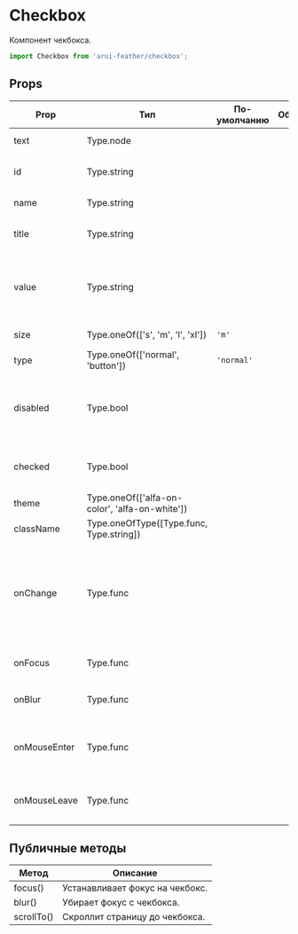 # Checkbox

Компонент чекбокса.

```javascript
import Checkbox from 'arui-feather/checkbox';
```




## Props


| Prop  | Тип  | По-умолчанию | Обязательный | Описание |
| ----- | ---- | ------------ | ------------ |----------|
| text | Type.node |  |  | Текст подписи к чекбоксу |
| id | Type.string |  |  | Идентификатор компонента в DOM |
| name | Type.string |  |  | Имя компонента в DOM |
| title | Type.string |  |  | Текст всплывающей подсказки |
| value | Type.string |  |  | Значение чекбокса, которое будет отправлено на сервер, если он выбран |
| size | Type.oneOf(['s', 'm', 'l', 'xl']) | `'m'`  |  | Размер компонента |
| type | Type.oneOf(['normal', 'button']) | `'normal'`  |  | Тип чекбокса |
| disabled | Type.bool |  |  | Управление возможностью изменять состояние 'checked' компонента |
| checked | Type.bool |  |  | Управление состоянием вкл/выкл компонента |
| theme | Type.oneOf(['alfa-on-color', 'alfa-on-white']) |  |  | Тема компонента |
| className | Type.oneOfType([Type.func, Type.string]) |  |  | Дополнительный класс |
| onChange | Type.func |  |  | Обработчик изменения значения 'checked' компонента, принимает на вход isChecked и value компонента |
| onFocus | Type.func |  |  | Обработчик фокуса комнонента |
| onBlur | Type.func |  |  | Обработчик снятия фокуса компонента |
| onMouseEnter | Type.func |  |  | Обработчик события наведения курсора на чекбокс |
| onMouseLeave | Type.func |  |  | Обработчик события снятия курсора с чекбокса |





## Публичные методы
| Метод  | Описание |
| ------ | -------- |
| focus() | Устанавливает фокус на чекбокс. |
| blur() | Убирает фокус с чекбокса. |
| scrollTo() | Скроллит страницу до чекбокса. |









